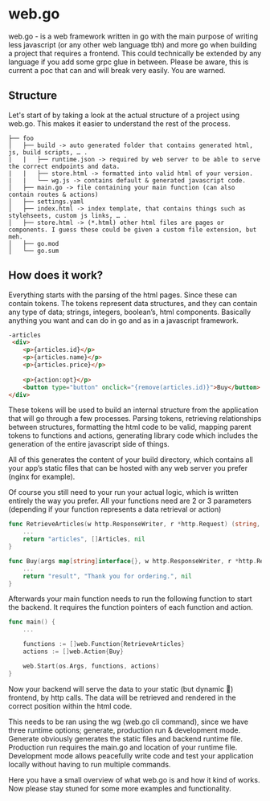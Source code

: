 
# web.go

web.go - is a web framework written in go with the main purpose of writing less javascript (or any other web language tbh) and more go when building a project that requires a frontend. This could technically be extended by any language if you add some grpc glue in between. Please be aware, this is current a poc that can and will break very easily. You are warned.

## Structure

Let's start of by taking a look at the actual structure of a project using web.go. This makes it easier to understand the rest of the process.

```
├── foo
│   ├── build -> auto generated folder that contains generated html, js, build scripts, … . 
|   |   ├── runtime.json -> required by web server to be able to serve the correct endpoints and data.
|   |   ├── store.html -> formatted into valid html of your version.
|   |   └── wg.js -> contains default & generated javascript code.
│   ├── main.go -> file containing your main function (can also contain routes & actions)
│   ├── settings.yaml
│   ├── index.html -> index template, that contains things such as stylehseets, custom js links, … .
│   ├── store.html -> (*.html) other html files are pages or components. I guess these could be given a custom file extension, but meh.
│   ├── go.mod
│   └── go.sum
```

## How does it work?
Everything starts with the parsing of the html pages. Since these can contain tokens. The tokens represent data structures, and they can contain any type of data; strings, integers, boolean’s, html components. Basically anything you want and can do in go and as in a javascript framework. 

```html
-articles
 <div>
    <p>{articles.id}</p>
    <p>{articles.name}</p>
    <p>{articles.price}</p>
    
    <p>{action:opt}</p>
    <button type="button" onclick="{remove(articles.id)}">Buy</button>	
</div>
```

These tokens will be used to build an internal structure from the application that will go through a few processes. Parsing tokens, retrieving relationships between structures, formatting the html code to be valid, mapping parent tokens to functions and actions, generating library code which includes the generation of the entire javascript side of things. 

All of this generates the content of your build directory, which contains all your app’s static files that can be hosted with any web server you prefer (nginx for example). 

Of course you still need to your run your actual logic, which is written entirely the way you prefer.  All your functions need are 2 or 3 parameters (depending if your function represents a data retrieval or action)

```go
func RetrieveArticles(w http.ResponseWriter, r *http.Request) (string, interface{}, error) {
	...
	return "articles", []Articles, nil
}

func Buy(args map[string]interface{}, w http.ResponseWriter, r *http.Request) (string, interface{}, error) {
	...
	return "result", "Thank you for ordering.", nil
}
```

Afterwards your main function needs to run the following function to start the backend. It requires the function pointers of each function and action. 

```go
func main() {
    ...

    functions := []web.Function{RetrieveArticles}
    actions := []web.Action{Buy}

    web.Start(os.Args, functions, actions)
}
```

Now your backend will serve the data to your static (but dynamic :thinking:) frontend, by http calls. The data will be retrieved and rendered in the correct position within the html code.

This needs to be ran using the wg (web.go cli command), since we have three runtime options; generate, production run & development mode. Generate obviously generates the static files and backend runtime file. Production run requires the main.go and location of your runtime file. Development mode allows peacefully write code and test your application locally without having to run multiple commands. 

Here you have a small overview of what web.go is and how it kind of works. Now please stay stuned for some more examples and functionality.

